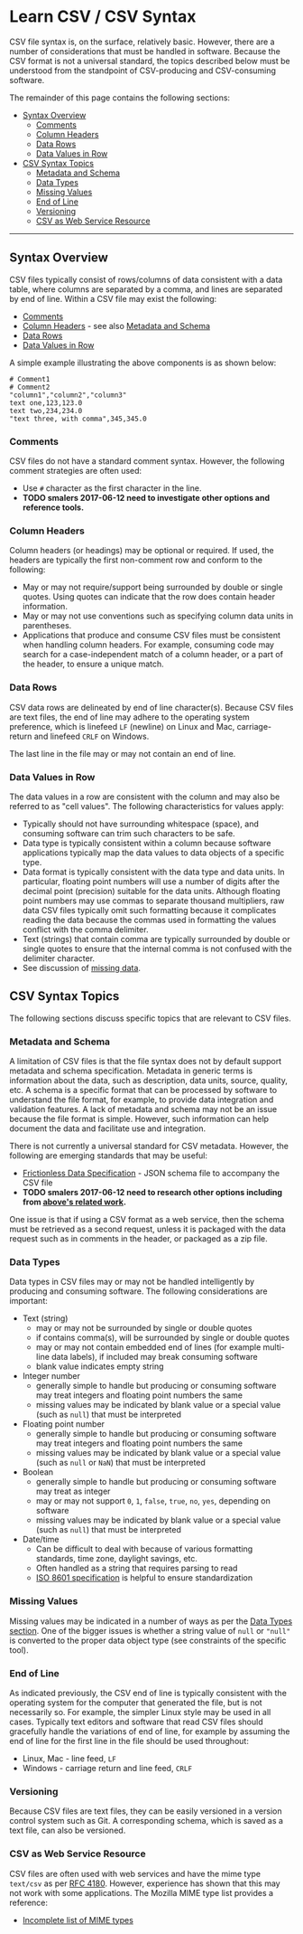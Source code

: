 # Learn CSV / CSV Syntax #

CSV file syntax is, on the surface, relatively basic.
However, there are a number of considerations that must be handled in software.
Because the CSV format is not a universal standard,
the topics described below must be understood from the standpoint of
CSV-producing and CSV-consuming software.

The remainder of this page contains the following sections:

* [Syntax Overview](#syntax-overview)
	+ [Comments](#comments)
	+ [Column Headers](#column-headers)
	+ [Data Rows](#data-rows)
	+ [Data Values in Row](#data-values-in-row)
* [CSV Syntax Topics](#csv-syntax-topics)
	+ [Metadata and Schema](#metadata-and-schema)
	+ [Data Types](#data-types)
	+ [Missing Values](#missing-values)
	+ [End of Line](#end-of-line)
	+ [Versioning](#versioning)
	+ [CSV as Web Service Resource](#csv-as-web-service-resource)

------------

## Syntax Overview ##

CSV files typically consist of rows/columns of data consistent with a data table,
where columns are separated by a comma, and lines are separated by end of line.
Within a CSV file may exist the following:

* [Comments](#comments)
* [Column Headers](#column-headers) - see also [Metadata and Schema](#metadata-and-schema)
* [Data Rows](#data-rows)
* [Data Values in Row](#data-values-in-row)

A simple example illustrating the above components is as shown below:

```text
# Comment1
# Comment2
"column1","column2","column3"
text one,123,123.0
text two,234,234.0
"text three, with comma",345,345.0
```

### Comments ###

CSV files do not have a standard comment syntax.
However, the following comment strategies are often used:

* Use `#` character as the first character in the line.
* **TODO smalers 2017-06-12 need to investigate other options and reference tools.**


### Column Headers ###

Column headers (or headings) may be optional or required.
If used, the headers are typically the first non-comment row and conform to the following:

* May or may not require/support being surrounded by double or single quotes.
Using quotes can indicate that the row does contain header information.
* May or may not use conventions such as specifying column data units in parentheses.
* Applications that produce and consume CSV files must be consistent when handling column headers.
For example, consuming code may search for a case-independent match of a column header,
or a part of the header, to ensure a unique match.

### Data Rows ###

CSV data rows are delineated by end of line character(s).
Because CSV files are text files, the end of line may adhere to the operating system preference,
which is linefeed `LF` (newline) on Linux and Mac, carriage-return and linefeed `CRLF` on Windows.

The last line in the file may or may not contain an end of line.

### Data Values in Row ###

The data values in a row are consistent with the column and may also be referred to as "cell values".
The following characteristics for values apply:

* Typically should not have surrounding whitespace (space),
and consuming software can trim such characters to be safe.
* Data type is typically consistent within a column because software applications typically map the
data values to data objects of a specific type.
* Data format is typically consistent with the data type and data units.
In particular, floating point numbers will use a number of digits after the decimal point (precision)
suitable for the data units.
Although floating point numbers may use commas to separate thousand multipliers, raw data CSV files
typically omit such formatting because it complicates reading the data because the
commas used in formatting the values conflict with the comma delimiter.
* Text (strings) that contain comma are typically surrounded by double or single quotes to ensure
that the internal comma is not confused with the delimiter character.
* See discussion of [missing data](#missing-values).

## CSV Syntax Topics ##

The following sections discuss specific topics that are relevant to CSV files.

### Metadata and Schema ###

A limitation of CSV files is that the file syntax does not by default support metadata and schema specification.
Metadata in generic terms is information about the data, such as description, data units, source, quality, etc.
A schema is a specific format that can be processed by software to understand the file format,
for example, to provide data integration and validation features.
A lack of metadata and schema may not be an issue because the file format is simple.
However, such information can help document the data and facilitate use and integration.

There is not currently a universal standard for CSV metadata.
However, the following are emerging standards that may be useful:

* [Frictionless Data Specification](https://specs.frictionlessdata.io/table-schema/) - JSON schema file to accompany the CSV file
* **TODO smalers 2017-06-12 need to research other options including from [above's related work](https://specs.frictionlessdata.io/table-schema/#appendix:-related-work).**

One issue is that if using a CSV format as a web service, then the schema must be retrieved as a second request,
unless it is packaged with the data request such as in comments in the header, or packaged as a zip file.

### Data Types ###

Data types in CSV files may or may not be handled intelligently by producing and consuming software.
The following considerations are important:

* Text (string)
	- may or may not be surrounded by single or double quotes
	- if contains comma(s), will be surrounded by single or double quotes
	- may or may not contain embedded end of lines
	(for example multi-line data labels), if included may break consuming software
	- blank value indicates empty string
* Integer number
	- generally simple to handle but producing or consuming software may treat integers and floating point numbers the same
	- missing values may be indicated by blank value or a special value (such as `null`) that must be interpreted
* Floating point number
	- generally simple to handle but producing or consuming software may treat integers and floating point numbers the same
	- missing values may be indicated by blank value or a special value (such as `null` or `NaN`) that must be interpreted
* Boolean
	- generally simple to handle but producing or consuming software may treat as integer
	- may or may not support `0`, `1`, `false`, `true`, `no`, `yes`, depending on software
	- missing values may be indicated by blank value or a special value (such as `null`) that must be interpreted
* Date/time
	- Can be difficult to deal with because of various formatting standards, time zone, daylight savings, etc.
	- Often handled as a string that requires parsing to read
	- [ISO 8601 specification](https://en.wikipedia.org/wiki/ISO_8601) is helpful to ensure standardization

### Missing Values ###

Missing values may be indicated in a number of ways as per the [Data Types section](#data-types).
One of the bigger issues is whether a string value of `null` or `"null"` is converted to the proper data object type
(see constraints of the specific tool).

### End of Line ###

As indicated previously, the CSV end of line is typically consistent with the operating system for the computer that generated the file,
but is not necessarily so.  For example, the simpler Linux style may be used in all cases.
Typically text editors and software that read CSV files should gracefully handle the variations of end of line,
for example by assuming the end of line for the first line in the file should be used throughout:

* Linux, Mac - line feed, `LF`
* Windows - carriage return and line feed, `CRLF`

### Versioning ###

Because CSV files are text files, they can be easily versioned in a version control system such as Git.
A corresponding schema, which is saved as a text file, can also be versioned. 

### CSV as Web Service Resource ###

CSV files are often used with web services and have the mime type `text/csv` as per [RFC 4180](https://tools.ietf.org/html/rfc4180).
However, experience has shown that this may not work with some applications.  The Mozilla MIME type list provides a reference:

* [Incomplete list of MIME types](https://developer.mozilla.org/en-US/docs/Web/HTTP/Basics_of_HTTP/MIME_types/Complete_list_of_MIME_types)
